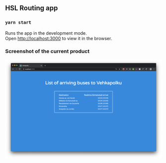 ## HSL Routing app

### `yarn start`

Runs the app in the development mode.<br />
Open [http://localhost:3000](http://localhost:3000) to view it in the browser.

### Screenshot of the current product

![hsl routing app](screenshot.png)
